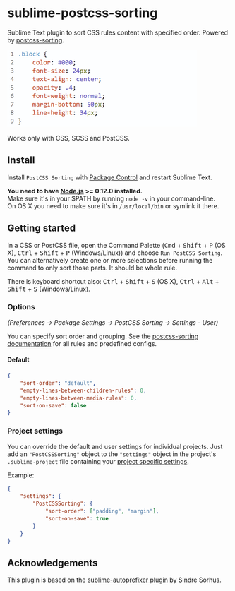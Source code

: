 # sublime-postcss-sorting

Sublime Text plugin to sort CSS rules content with specified order. Powered by [postcss-sorting](https://github.com/hudochenkov/postcss-sorting).

![](screenshot.gif)

Works only with CSS, SCSS and PostCSS.


## Install

Install `PostCSS Sorting` with [Package Control](https://packagecontrol.io/) and restart Sublime Text.

**You need to have [Node.js](https://nodejs.org) >= 0.12.0 installed.**  
Make sure it's in your $PATH by running `node -v` in your command-line.  
On OS X you need to make sure it's in `/usr/local/bin` or symlink it there.


## Getting started

In a CSS or PostCSS file, open the Command Palette (<kbd>Cmd</kbd> + <kbd>Shift</kbd> + <kbd>P</kbd> (OS X), <kbd>Ctrl</kbd> + <kbd>Shift</kbd> + <kbd>P</kbd> (Windows/Linux)) and choose `Run PostCSS Sorting`. You can alternatively create one or more selections before running the command to only sort those parts. It should be whole rule.

There is keyboard shortcut also: <kbd>Ctrl</kbd> + <kbd>Shift</kbd> + <kbd>S</kbd> (OS X), <kbd>Ctrl</kbd> + <kbd>Alt</kbd> + <kbd>Shift</kbd> + <kbd>S</kbd> (Windows/Linux).


### Options

*(Preferences → Package Settings → PostCSS Sorting → Settings - User)*

You can specify sort order and grouping. See the [postcss-sorting documentation](https://github.com/hudochenkov/postcss-sorting#options) for all rules and predefined configs.


#### Default

```json
{
	"sort-order": "default",
	"empty-lines-between-children-rules": 0,
	"empty-lines-between-media-rules": 0,
	"sort-on-save": false
}
```


### Project settings

You can override the default and user settings for individual projects. Just add an `"PostCSSSorting"` object to the `"settings"` object in the project's `.sublime-project` file containing your [project specific settings](http://www.sublimetext.com/docs/3/projects.html).

Example:

```json
{
	"settings": {
		"PostCSSSorting": {
			"sort-order": ["padding", "margin"],
			"sort-on-save": true
		}
	}
}
```


## Acknowledgements

This plugin is based on the [sublime-autoprefixer plugin](https://github.com/sindresorhus/sublime-autoprefixer) by Sindre Sorhus.

